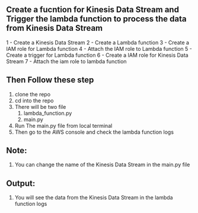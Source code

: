 ## Create a fucntion for Kinesis Data Stream and Trigger the lambda function to process the data from Kinesis Data Stream

1 - Create a Kinesis Data Stream
2 - Create a Lambda function
3 - Create a IAM role for Lambda function
4 - Attach the IAM role to Lambda function
5 - Create a trigger for Lambda function
6 - Create a IAM role for Kinesis Data Stream
7 - Attach the iam role to lambda function

## Then Follow these step

1. clone the repo
2. cd into the repo
3. There will be two file
   1. lambda_function.py
   2. main.py
4. Run The main.py file from local terminal
5. Then go to the AWS console and check the lambda function logs

## Note:

1. You can change the name of the Kinesis Data Stream in the main.py file

## Output:

1. You will see the data from the Kinesis Data Stream in the lambda function logs
